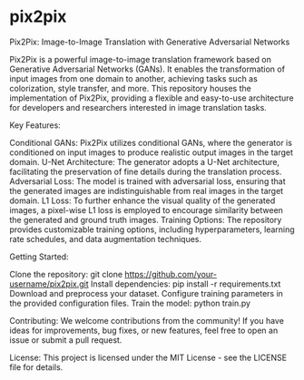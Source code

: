 # pix2pix
Pix2Pix: Image-to-Image Translation with Generative Adversarial Networks

Pix2Pix is a powerful image-to-image translation framework based on Generative Adversarial Networks (GANs). It enables the transformation of input images from one domain to another, achieving tasks such as colorization, style transfer, and more. This repository houses the implementation of Pix2Pix, providing a flexible and easy-to-use architecture for developers and researchers interested in image translation tasks.

Key Features:

Conditional GANs: Pix2Pix utilizes conditional GANs, where the generator is conditioned on input images to produce realistic output images in the target domain.
U-Net Architecture: The generator adopts a U-Net architecture, facilitating the preservation of fine details during the translation process.
Adversarial Loss: The model is trained with adversarial loss, ensuring that the generated images are indistinguishable from real images in the target domain.
L1 Loss: To further enhance the visual quality of the generated images, a pixel-wise L1 loss is employed to encourage similarity between the generated and ground truth images.
Training Options: The repository provides customizable training options, including hyperparameters, learning rate schedules, and data augmentation techniques.



Getting Started:

Clone the repository: git clone https://github.com/your-username/pix2pix.git
Install dependencies: pip install -r requirements.txt
Download and preprocess your dataset.
Configure training parameters in the provided configuration files.
Train the model: python train.py


Contributing:
We welcome contributions from the community! If you have ideas for improvements, bug fixes, or new features, feel free to open an issue or submit a pull request.

License:
This project is licensed under the MIT License - see the LICENSE file for details.
